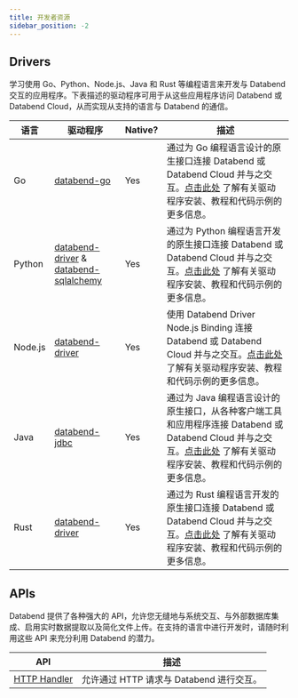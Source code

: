 ```yaml
---
title: 开发者资源
sidebar_position: -2
---
```


## Drivers

学习使用 Go、Python、Node.js、Java 和 Rust 等编程语言来开发与 Databend 交互的应用程序。下表描述的驱动程序可用于从这些应用程序访问 Databend 或 Databend Cloud，从而实现从支持的语言与 Databend 的通信。

| 语言    | 驱动程序                                                                                                                             | Native? | 描述                                                                                                                                                                                         |
| ------- | ------------------------------------------------------------------------------------------------------------------------------------ | ------- | -------------------------------------------------------------------------------------------------------------------------------------------------------------------------------------------- |
| Go      | [ databend-go ](https://github.com/databendlabs/databend-go)                                                                         | Yes     | 通过为 Go 编程语言设计的原生接口连接 Databend 或 Databend Cloud 并与之交互。[点击此处](00-drivers/00-golang.md) 了解有关驱动程序安装、教程和代码示例的更多信息。                             |
| Python  | [databend-driver](https://pypi.org/project/databend-driver/) & [ databend-sqlalchemy ](https://github.com/databendcloud/databend-py) | Yes     | 通过为 Python 编程语言开发的原生接口连接 Databend 或 Databend Cloud 并与之交互。[点击此处](00-drivers/01-python.md) 了解有关驱动程序安装、教程和代码示例的更多信息。                         |
| Node.js | [databend-driver](https://www.npmjs.com/package/databend-driver)                                                                     | Yes     | 使用 Databend Driver Node.js Binding 连接 Databend 或 Databend Cloud 并与之交互。[点击此处](00-drivers/02-nodejs.md) 了解有关驱动程序安装、教程和代码示例的更多信息。                        |
| Java    | [databend-jdbc](https://github.com/databendcloud/databend-jdbc)                                                                      | Yes     | 通过为 Java 编程语言设计的原生接口，从各种客户端工具和应用程序连接 Databend 或 Databend Cloud 并与之交互。[点击此处](00-drivers/03-jdbc.md) 了解有关驱动程序安装、教程和代码示例的更多信息。 |
| Rust    | [databend-driver](https://github.com/databendlabs/BendSQL/tree/main/driver)                                                          | Yes     | 通过为 Rust 编程语言开发的原生接口连接 Databend 或 Databend Cloud 并与之交互。[点击此处](00-drivers/04-rust.md) 了解有关驱动程序安装、教程和代码示例的更多信息。                             |

## APIs

Databend 提供了各种强大的 API，允许您无缝地与系统交互、与外部数据库集成、启用实时数据提取以及简化文件上传。在支持的语言中进行开发时，请随时利用这些 API 来充分利用 Databend 的潜力。

| API                             | 描述                                     |
| ------------------------------- | ---------------------------------------- |
| [HTTP Handler](10-apis/http.md) | 允许通过 HTTP 请求与 Databend 进行交互。 |
